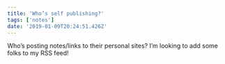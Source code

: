 ```yaml
---
title: 'Who’s self publishing?'
tags: ['notes'] 
date: '2019-01-09T20:24:51.426Z'
---
```

Who’s posting notes/links to their personal sites? I’m looking to add some folks to my RSS feed! 